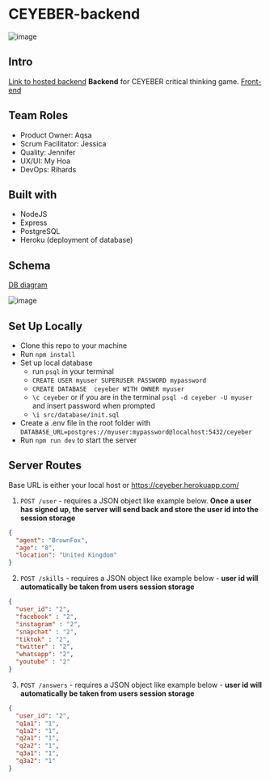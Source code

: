 # CEYEBER-backend

![image](https://user-images.githubusercontent.com/48697281/97199647-25bcb200-17a8-11eb-924b-2705e36d39c4.png)

## Intro
[Link to hosted backend](https://ceyeber.herokuapp.com/)
**Backend** for CEYEBER critical thinking game. [Front-end](https://github.com/fac20/CEYEBER)

## Team Roles

* Product Owner: Aqsa
* Scrum Facilitator: Jessica
* Quality: Jennifer
* UX/UI: My Hoa
* DevOps: Rihards

## Built with

- NodeJS
- Express
- PostgreSQL
- Heroku (deployment of database)

## Schema

[DB diagram](https://dbdiagram.io/d/5f96fcf03a78976d7b7938f5)

![image](https://user-images.githubusercontent.com/48697281/97202151-26a31300-17ab-11eb-83fb-5f9208a2ac81.png)

## Set Up Locally

* Clone this repo to your machine
* Run `npm install`
* Set up local database
  * run `psql` in your terminal
  * `CREATE USER myuser SUPERUSER PASSWORD mypassword`
  * `CREATE DATABASE  ceyeber WITH OWNER myuser`
  * `\c ceyeber` or if you are in the terminal `psql -d ceyeber -U myuser` and insert password when prompted
  * `\i src/database/init.sql`
 * Create a .env file in the root folder with `DATABASE_URL=postgres://myuser:mypassword@localhost:5432/ceyeber`
 * Run `npm run dev` to start the server
 
## Server Routes



Base URL is either your local host or https://ceyeber.herokuapp.com/
1. `POST /user` - requires a JSON object like example below. 
**Once a user has signed up, the server will send back and store the user id into the session storage**
```json
{
  "agent": "BrownFox",
  "age": "8",
  "location": "United Kingdom"
}
```
2. `POST /skills` - requires a JSON object like example below - **user id will automatically be taken from users session storage**
```json
{
  "user_id": "2",
  "facebook" : "2",
  "instagram" : "2",
  "snapchat" : "2",
  "tiktok" : "2",
  "twitter" : "2",
  "whatsapp": "2",
  "youtube" : "2"
}
```
3. `POST /answers` - requires a JSON object like example below - **user id will automatically be taken from users session storage**
```json
{
  "user_id": "2",
  "q1a1": "1",
  "q1a2": "1",
  "q2a1": "1",
  "q2a2": "1",
  "q3a1": "1",
  "q3a2": "1"
}
```
